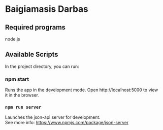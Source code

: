 # Baigiamasis Darbas

## Required programs 

node.js

## Available Scripts 

In the project directory, you can run:

### npm start

Runs the app in the development mode.
Open http://localhost:5000 to view it in the browser.

### `npm run server`

Launches the json-api server for development.\
See more info: https://www.npmjs.com/package/json-server
